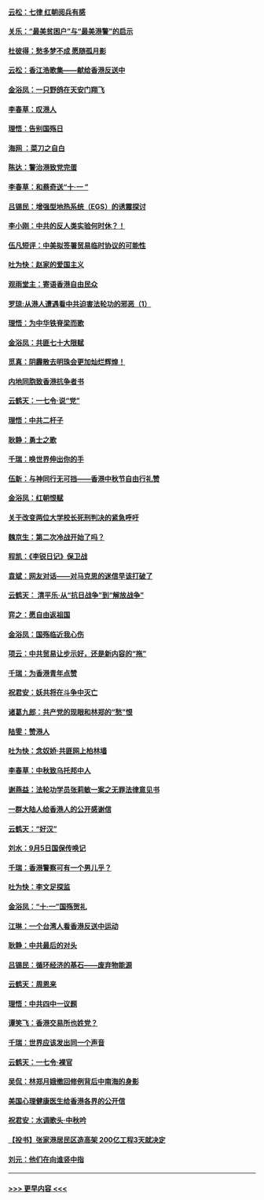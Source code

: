 #### [云松：七律 红朝阅兵有感](../pages/nsc993/n11542394.md?t=09250355) 
#### [关乐：“最美贫困户”与“最美港警”的启示](../pages/nsc993/n11542252.md?t=09250355) 
#### [杜彼得：愁多梦不成 愿随孤月影](../pages/nsc993/n11540296.md?t=09250355) 
#### [云松：香江浩歌集——献给香港反送中](../pages/nsc993/n11540149.md?t=09250355) 
#### [金浴凤：一只野鸽在天安门翔飞](../pages/nsc993/n11540280.md?t=09250355) 
#### [李春草：叹港人](../pages/nsc993/n11540119.md?t=09250355) 
#### [理悟：告别国殇日](../pages/nsc993/n11539610.md?t=09250355) 
#### [海网 ：菜刀之自白](../pages/nsc993/n11539597.md?t=09250355) 
#### [陈达：警治港致党完蛋](../pages/nsc993/n11538127.md?t=09250355) 
#### [李春草：和蔡奇送“十·一 ”](../pages/nsc993/n11537810.md?t=09250355) 
#### [吕锡民：增强型地热系统（EGS）的诱震探讨](../pages/nsc993/n11537765.md?t=09250355) 
#### [李小刚：中共的反人类实验何时休？！](../pages/nsc993/n11537669.md?t=09250355) 
#### [伍凡短评：中美拟签署贸易临时协议的可能性](../pages/nsc993/n11536773.md?t=09250355) 
#### [吐为快：赵家的爱国主义](../pages/nsc993/n11536750.md?t=09250355) 
#### [观雨堂主：寄语香港自由民众](../pages/nsc993/n11536735.md?t=09250355) 
#### [罗琼:从港人遭遇看中共迫害法轮功的邪恶（1）](../pages/nsc993/n11507862.md?t=09250355) 
#### [理悟：为中华铁脊梁而歌](../pages/nsc993/n11534458.md?t=09250355) 
#### [金浴凤：共匪七十大限赋](../pages/nsc993/n11534434.md?t=09250355) 
#### [觅真：阴霾散去明珠会更加灿烂辉煌！](../pages/nsc993/n11531858.md?t=09250355) 
#### [内地同胞致香港抗争者书](../pages/nsc993/n11531645.md?t=09250355) 
#### [云鹤天：一七令‧说“党”](../pages/nsc993/n11529099.md?t=09250355) 
#### [理悟：中共二杆子](../pages/nsc993/n11529046.md?t=09250355) 
#### [耿静：勇士之歌](../pages/nsc993/n11527562.md?t=09250355) 
#### [千瑞：唤世界伸出你的手](../pages/nsc993/n11526942.md?t=09250355) 
#### [伍新：与神同行无可挡——香港中秋节自由行礼赞](../pages/nsc993/n11526801.md?t=09250355) 
#### [金浴凤：红朝恨赋](../pages/nsc993/n11524312.md?t=09250355) 
#### [关于改变两位大学校长死刑判决的紧急呼吁](../pages/nsc993/n11524103.md?t=09250355) 
#### [魏京生：第二次冷战开始了吗？](../pages/nsc993/n11524023.md?t=09250355) 
#### [程凯：《李锐日记》保卫战](../pages/nsc993/n11522922.md?t=09250355) 
#### [袁斌：网友对话——对马克思的迷信早该打破了](../pages/nsc993/n11522561.md?t=09250355) 
#### [云鹤天： 清平乐‧从“抗日战争”到“解放战争”](../pages/nsc993/n11522917.md?t=09250355) 
#### [弈之：愿自由返祖国](../pages/nsc993/n11522810.md?t=09250355) 
#### [金浴凤：国殇临近我心伤](../pages/nsc993/n11522406.md?t=09250355) 
#### [项云：中共贸易让步示好，还是新内容的“拖”](../pages/nsc993/n11522395.md?t=09250355) 
#### [千瑞：为香港青年点赞](../pages/nsc993/n11521768.md?t=09250355) 
#### [祝君安：妖共将在斗争中灭亡](../pages/nsc993/n11520950.md?t=09250355) 
#### [诸葛九郎：共产党的现眼和林郑的“愁”恨](../pages/nsc993/n11520625.md?t=09250355) 
#### [陆雯：赞港人](../pages/nsc993/n11520609.md?t=09250355) 
#### [吐为快：念奴娇‧共匪网上柏林墙](../pages/nsc993/n11519122.md?t=09250355) 
#### [李春草：中秋致乌托邦中人](../pages/nsc993/n11518776.md?t=09250355) 
#### [谢燕益：法轮功学员张莉敏一案之无罪法律意见书](../pages/nsc993/n11517600.md?t=09250355) 
#### [一群大陆人给香港人的公开感谢信](../pages/nsc993/n11514797.md?t=09250355) 
#### [云鹤天：“好汉”](../pages/nsc993/n11513536.md?t=09250355) 
#### [刘水：9月5日国保传唤记](../pages/nsc993/n11513460.md?t=09250355) 
#### [千瑞：香港警察可有一个男儿乎？](../pages/nsc993/n11513109.md?t=09250355) 
#### [吐为快：李文足探监](../pages/nsc993/n11509622.md?t=09250355) 
#### [金浴凤：“十‧一”国殇贺礼](../pages/nsc993/n11509593.md?t=09250355) 
#### [江琳：一个台湾人看香港反送中运动](../pages/nsc993/n11509211.md?t=09250355) 
#### [耿静：中共最后的对头](../pages/nsc993/n11508308.md?t=09250355) 
#### [吕锡民：循环经济的基石——废弃物能源](../pages/nsc993/n11508212.md?t=09250355) 
#### [云鹤天：周恩来](../pages/nsc993/n11508055.md?t=09250355) 
#### [理悟：中共四中一议题](../pages/nsc993/n11507782.md?t=09250355) 
#### [谭笑飞：香港交易所也姓党？](../pages/nsc993/n11507753.md?t=09250355) 
#### [千瑞：世界应该发出同一个声音](../pages/nsc993/n11507290.md?t=09250355) 
#### [云鹤天：一七令‧裸官](../pages/nsc993/n11507177.md?t=09250355) 
#### [吴侃：林郑月娥撤回修例背后中南海的身影](../pages/nsc993/n11506876.md?t=09250355) 
#### [美国心理健康医生给香港各界的公开信](../pages/nsc993/n11506809.md?t=09250355) 
#### [祝君安：水调歌头‧中秋吟](../pages/nsc993/n11506758.md?t=09250355) 
#### [【投书】张家港居民区造高架 200亿工程3天就决定](../pages/nsc993/n11506682.md?t=09250355) 
#### [刘元：他们在向谁竖中指](../pages/nsc993/n11505384.md?t=09250355) 

----
#### [ >>> 更早内容 <<< ](../indexes/nsc993-earlier.md)
